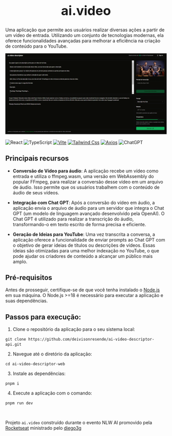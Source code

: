 
<div align="center">
  <h1 style="font-size: 40px"> ai.video</h1>
</div>

 Uma aplicação  que permite aos usuários realizar diversas ações a partir de um vídeo de entrada. Utilizando um conjunto de tecnologias modernas, ela oferece funcionalidades avançadas para melhorar a eficiência na criação de conteúdo para o YouTube.

![Sugestões geradas](.github/fullfiled.png)

![React](https://img.shields.io/badge/react-%2320232a.svg?style=for-the-badge&logo=react&logoColor=%2361DAFB)
![TypeScript](https://img.shields.io/badge/typescript-%23007ACC.svg?style=for-the-badge&logo=typescript&logoColor=white)
[![Vite](https://img.shields.io/badge/Vite-B73BFE?style=for-the-badge&logo=vite&logoColor=FFD62E)](https://vitejs.dev/)
[![Tailwind Css](https://img.shields.io/badge/Tailwind_CSS-38B2AC?style=for-the-badge&logo=tailwind-css&logoColor=white)](https://tailwindcss.com/)
[![Axios](https://img.shields.io/badge/axios-671ddf?&style=for-the-badge&logo=axios&logoColor=white)](https://axios-http.com/)
![ChatGPT](https://img.shields.io/badge/chatGPT-74aa9c?style=for-the-badge&logo=openai&logoColor=white)

## Principais recursos

- **Conversão de Vídeo para áudio**: A aplicação recebe um vídeo como entrada e utiliza o ffmpeg.wasm, uma versão em WebAssembly do popular FFmpeg, para realizar a conversão desse vídeo em um arquivo de áudio. Isso permite que os usuários trabalhem com o conteúdo de áudio de seus vídeos.

- **Integração com Chat GPT**: Após a conversão do vídeo em áudio, a aplicação envia o arquivo de áudio para um servidor que integra o Chat GPT (um modelo de linguagem avançado desenvolvido pela OpenAI). O Chat GPT é utilizado para realizar a transcrição do áudio, transformando-o em texto escrito de forma precisa e eficiente.

- **Geração de Ideias para YouTube**: Uma vez transcrita a conversa, a aplicação oferece a funcionalidade de enviar prompts ao Chat GPT com o objetivo de gerar ideias de títulos ou descrições de vídeos. Essas ideias são otimizadas para uma melhor indexação no YouTube, o que pode ajudar os criadores de conteúdo a alcançar um público mais amplo.

Pré-requisitos
--------------

Antes de prosseguir, certifique-se de que você tenha instalado o [Node.js](https://nodejs.org/) em sua máquina. O Node.js >=18 é necessário para executar a aplicação e suas dependências.

Passos para execução:
--------------------

1.  Clone o repositório da aplicação para o seu sistema local:

``` 
git clone https://github.com/deivisonresende/ai-video-descriptor-api.git
```

2.  Navegue até o diretório da aplicação:
 ```
 cd ai-video-descriptor-web
 ```

3.  Instale as dependências:

```
pnpm i
```

4. Execute a aplicação com o comando:
```
pnpm run dev
```

<br>

Projeto <code>ai.video</code> construído durante o evento NLW AI promovido pela [Rocketseat](https://www.rocketseat.com.br/) ministrado pelo [diego3g](https://github.com/diego3g)

